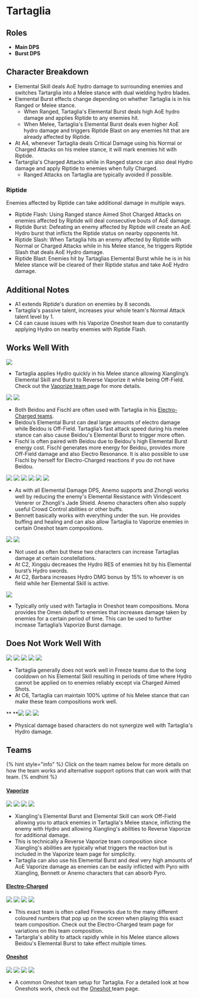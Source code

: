 # Tartaglia

## **Roles**

* **Main DPS**
* **Burst DPS**

## **Character Breakdown**

* Elemental Skill deals AoE hydro damage to surrounding enemies and switches Tartarglia into a Melee stance with dual wielding hydro blades.
* Elemental Burst effects change depending on whether Tartaglia is in his Ranged or Melee stance.
  * When Ranged, Tartaglia's Elemental Burst deals high AoE hydro damage and applies Riptide to any enemies hit.
  * When Melee, Tartaglia's Elemental Burst deals even higher AoE hydro damage and triggers Riptide Blast on any enemies hit that are already affected by Riptide.
* At A4, whenever Tartaglia deals Critical Damage using his Normal or Charged Attacks on his melee stance, it will mark enemies hit with Riptide.
* Tartarglia's Charged Attacks while in Ranged stance can also deal Hydro damage and apply Riptide to enemies when fully Charged.
  * Ranged Attacks on Tartaglia are typically avoided if possible.

### Riptide

Enemies affected by Riptide can take additional damage in multiple ways.

* Riptide Flash: Using Ranged stance Aimed Shot Charged Attacks on enemies affected by Riptide will deal consecutive bouts of AoE damage.
* Riptide Burst: Defeating an enemy affected by Riptide will create an AoE Hydro burst that inflicts the Riptide status on nearby opponents hit.
* Riptide Slash: When Tartaglia hits an enemy affected by Riptide with Normal or Charged Attacks while in his Melee stance, he triggers Riptide Slash that deals AoE Hydro damage.
* Riptide Blast: Enemies hit by Tartaglias Elemental Burst while he is in his Melee stance will be cleared of their Riptide status and take AoE Hydro damage.

## Additional Notes

* A1 extends Riptide's duration on enemies by 8 seconds.
* Tartaglia's passive talent, increases your whole team's Normal Attack talent level by 1.
* C4 can cause issues with his Vaporize Oneshot team due to constantly applying Hydro on nearby enemies with Riptide Flash.

## Works Well With

![](../../.gitbook/assets/UI\_AvatarIcon\_Xiangling.png)

* Tartaglia applies Hydro quickly in his Melee stance allowing Xiangling’s Elemental Skill and Burst to Reverse Vaporize it while being Off-Field. Check out the [Vaporize team ](../../teams/vaporize.md)page for more details.

![](../../.gitbook/assets/UI\_AvatarIcon\_Beidou.png) ![](../../.gitbook/assets/UI\_AvatarIcon\_Fischl.png)

* Both Beidou and Fischl are often used with Tartaglia in his [Electro-Charged teams](../../teams/electro-charged.md).
* Beidou’s Elemental Burst can deal large amounts of electro damage while Beidou is Off-Field. Tartaglia’s fast attack speed during his melee stance can also cause Beidou's Elemental Burst to trigger more often.
* Fischl is often paired with Beidou due to Beidou's high Elemental Burst energy cost. Fischl generates more energy for Beidou, provides more Off-Field damage and also Electro Resonance. It is also possible to use Fischl by herself for Electro-Charged reactions if you do not have Beidou.

![](../../.gitbook/assets/UI\_AvatarIcon\_Kazuha.png) ![](../../.gitbook/assets/UI\_AvatarIcon\_Sucrose.png) ![](../../.gitbook/assets/UI\_AvatarIcon\_Venti.png) ![](../../.gitbook/assets/UI\_AvatarIcon\_Jean.png) ![](../../.gitbook/assets/UI\_AvatarIcon\_Zhongli.png) ![](../../.gitbook/assets/UI\_AvatarIcon\_Bennett.png)

* As with all Elemental Damage DPS, Anemo supports and Zhongli works well by reducing the enemy's Elemental Resistance with Viridescent Venerer or Zhongli's Jade Shield. Anemo characters often also supply useful Crowd Control abilities or other buffs.
* Bennett basically works with everything under the sun. He provides buffing and healing and can also allow Tartaglia to Vaporize enemies in certain Oneshot team compositions.

![](../../.gitbook/assets/UI\_AvatarIcon\_Xingqiu.png) ![](../../.gitbook/assets/UI\_AvatarIcon\_Barbara.png)

* Not used as often but these two characters can increase Tartaglias damage at certain constellations.
* At C2, Xingqiu decreases the Hydro RES of enemies hit by his Elemental burst’s Hydro swords.
* At C2, Barbara increases Hydro DMG bonus by 15% to whoever is on field while her Elemental Skill is active.

![](../../.gitbook/assets/UI\_AvatarIcon\_Mona.png)

* Typically only used with Tartaglia in Oneshot team compositions. Mona provides the Omen debuff to enemies that increases damage taken by enemies for a certain period of time. This can be used to further increase Tartaglia’s Vaporize Burst damage.

## **Does Not Work Well With**

![](../../.gitbook/assets/UI\_AvatarIcon\_Ayaka.png) ![](../../.gitbook/assets/UI\_AvatarIcon\_Chongyun.png) ![](../../.gitbook/assets/UI\_AvatarIcon\_Ganyu.png) ![](../../.gitbook/assets/UI\_AvatarIcon\_Kaeya.png) ![](../../.gitbook/assets/UI\_AvatarIcon\_Rosaria.png)

* Tartaglia generally does not work well in Freeze teams due to the long cooldown on his Elemental Skill resulting in periods of time where Hydro cannot be applied on to enemies reliably except via Charged Aimed Shots.
* At C6, Tartaglia can maintain 100% uptime of his Melee stance that can make these team compositions work well.

\*\* \*\*![](../../.gitbook/assets/UI\_AvatarIcon\_Eula.png) ![](../../.gitbook/assets/UI\_AvatarIcon\_Razor.png) ![](../../.gitbook/assets/UI\_AvatarIcon\_Xinyan.png)

* Physical damage based characters do not synergize well with Tartaglia's Hydro damage.

## **Teams**

{% hint style="info" %}
Click on the team names below for more details on how the team works and alternative support options that can work with that team.
{% endhint %}

#### [Vaporize](../../teams/vaporize.md)

![](../../.gitbook/assets/UI\_AvatarIcon\_Tartaglia.png) ![](../../.gitbook/assets/UI\_AvatarIcon\_Xiangling.png) ![](../../.gitbook/assets/UI\_AvatarIcon\_Sucrose.png) ![](../../.gitbook/assets/UI\_AvatarIcon\_Bennett.png)

* Xiangling's Elemental Burst and Elemental Skill can work Off-Field allowing you to attack enemies in Tartaglia's Melee stance, inflicting the enemy with Hydro and allowing Xiangling's abilities to Reverse Vaporize for additional damage.
* This is technically a Reverse Vaporize team composition since Xiangling's abilities are typically what triggers the reaction but is included in the Vaporize team page for simplicity.
* Tartaglia can also use his Elemental Burst and deal very high amounts of AoE Vaporize damage as enemies can be easily inflicted with Pyro with Xiangling, Bennett or Anemo characters that can absorb Pyro.

#### [Electro-Charged](../../teams/electro-charged.md)

![](../../.gitbook/assets/UI\_AvatarIcon\_Tartaglia.png) ![](../../.gitbook/assets/UI\_AvatarIcon\_Beidou.png) ![](../../.gitbook/assets/UI\_AvatarIcon\_Fischl.png) ![](../../.gitbook/assets/UI\_AvatarIcon\_Bennett.png)

* This exact team is often called Fireworks due to the many different coloured numbers that pop up on the screen when playing this exact team composition. Check out the Electro-Charged team page for variations on this team composition.
* Tartarglia's ability to attack rapidly while in his Melee stance allows Beidou's Elemental Burst to take effect multiple times.

#### [Oneshot](broken-reference/)

![](../../.gitbook/assets/UI\_AvatarIcon\_Tartaglia.png) ![](../../.gitbook/assets/UI\_AvatarIcon\_Bennett.png) ![](../../.gitbook/assets/UI\_AvatarIcon\_Mona.png) ![](../../.gitbook/assets/UI\_AvatarIcon\_Sucrose.png)

* A common Oneshot team setup for Tartaglia. For a detailed look at how Oneshots work, check out the [Oneshot ](broken-reference/)team page.

